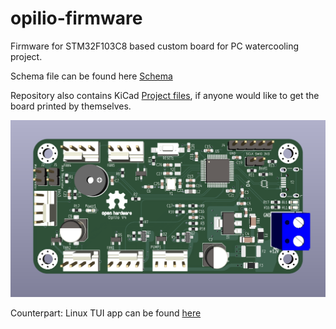 # opilio-firmware

Firmware for STM32F103C8 based custom board for PC watercooling project.

Schema file can be found here [Schema](opilio_pcb/renders/schema.pdf)

Repository also contains KiCad [Project files](opilio_pcb/), if anyone would like to get the board printed by themselves.

![image](opilio_pcb/renders/opilio_board.png)

Counterpart: Linux TUI app can be found [here](https://github.com/mygnu/opilio)
